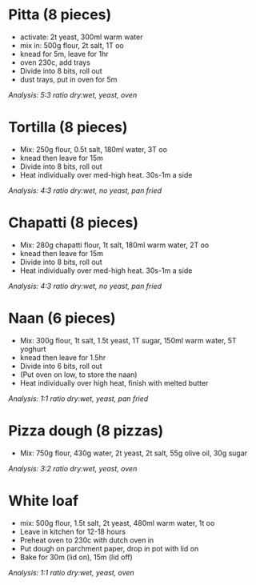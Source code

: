 # Pitta (8 pieces)

- activate: 2t yeast, 300ml warm water
- mix in: 500g flour, 2t salt, 1T oo
- knead for 5m, leave for 1hr
- oven 230c, add trays
- Divide into 8 bits, roll out
- dust trays, put in oven for 5m

_Analysis: 5:3 ratio dry:wet, yeast, oven_

# Tortilla (8 pieces)

- Mix: 250g flour, 0.5t salt, 180ml water, 3T oo
- knead then leave for 15m
- Divide into 8 bits, roll out
- Heat individually over med-high heat. 30s-1m a side

_Analysis: 4:3 ratio dry:wet, no yeast, pan fried_

# Chapatti (8 pieces)

- Mix: 280g chapatti flour, 1t salt, 180ml warm water, 2T oo
- knead then leave for 15m
- Divide into 8 bits, roll out
- Heat individually over med-high heat. 30s-1m a side

_Analysis: 4:3 ratio dry:wet, no yeast, pan fried_

# Naan (6 pieces)

- Mix: 300g flour, 1t salt, 1.5t yeast, 1T sugar, 150ml warm water, 5T yoghurt
- knead then leave for 1.5hr
- Divide into 6 bits, roll out
- (Put oven on low, to store the naan)
- Heat individually over high heat, finish with melted butter

_Analysis: 1:1 ratio dry:wet, yeast, pan fried_

# Pizza dough (8 pizzas)

- Mix: 750g flour, 430g water, 2t yeast, 2t salt, 55g olive oil, 30g sugar

_Analysis: 3:2 ratio dry:wet, yeast, oven_

# White loaf

- mix: 500g flour, 1.5t salt, 2t yeast, 480ml warm water, 1t oo
- Leave in kitchen for 12-18 hours
- Preheat oven to 230c with dutch oven in
- Put dough on parchment paper, drop in pot with lid on
- Bake for 30m (lid on), 15m (lid off)

_Analysis: 1:1 ratio dry:wet, yeast, oven_

